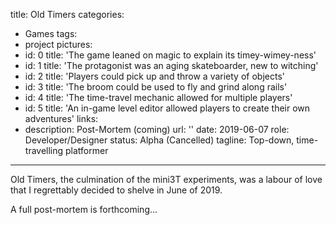 title: Old Timers
categories:
  - Games
tags:
  - project
pictures:
  - id: 0
    title: 'The game leaned on magic to explain its timey-wimey-ness'
  - id: 1
    title: 'The protagonist was an aging skateboarder, new to witching'
  - id: 2
    title: 'Players could pick up and throw a variety of objects'
  - id: 3
    title: 'The broom could be used to fly and grind along rails'
  - id: 4
    title: 'The time-travel mechanic allowed for multiple players'
  - id: 5
    title: 'An in-game level editor allowed players to create their own adventures'
links:
  - description: Post-Mortem (coming)
    url: ''
date: 2019-06-07
role: Developer/Designer
status: Alpha (Cancelled)
tagline: Top-down, time-travelling platformer 
---

Old Timers, the culmination of the mini3T experiments, was a labour of love that I regrettably decided to shelve in June of 2019.

A full post-mortem is forthcoming...
